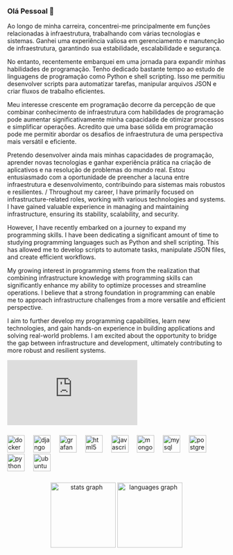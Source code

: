 ### Olá Pessoal 👋
Ao longo de minha carreira, concentrei-me principalmente em funções relacionadas à infraestrutura, trabalhando com várias tecnologias e sistemas. Ganhei uma experiência valiosa em gerenciamento e manutenção de infraestrutura, garantindo sua estabilidade, escalabilidade e segurança.

No entanto, recentemente embarquei em uma jornada para expandir minhas habilidades de programação. Tenho dedicado bastante tempo ao estudo de linguagens de programação como Python e shell scripting. Isso me permitiu desenvolver scripts para automatizar tarefas, manipular arquivos JSON e criar fluxos de trabalho eficientes.

Meu interesse crescente em programação decorre da percepção de que combinar conhecimento de infraestrutura com habilidades de programação pode aumentar significativamente minha capacidade de otimizar processos e simplificar operações. Acredito que uma base sólida em programação pode me permitir abordar os desafios de infraestrutura de uma perspectiva mais versátil e eficiente.

Pretendo desenvolver ainda mais minhas capacidades de programação, aprender novas tecnologias e ganhar experiência prática na criação de aplicativos e na resolução de problemas do mundo real. Estou entusiasmado com a oportunidade de preencher a lacuna entre infraestrutura e desenvolvimento, contribuindo para sistemas mais robustos e resilientes. / Throughout my career, I have primarily focused on infrastructure-related roles, working with various technologies and systems. I have gained valuable experience in managing and maintaining infrastructure, ensuring its stability, scalability, and security.

However, I have recently embarked on a journey to expand my programming skills. I have been dedicating a significant amount of time to studying programming languages such as Python and shell scripting. This has allowed me to develop scripts to automate tasks, manipulate JSON files, and create efficient workflows.

My growing interest in programming stems from the realization that combining infrastructure knowledge with programming skills can significantly enhance my ability to optimize processes and streamline operations. I believe that a strong foundation in programming can enable me to approach infrastructure challenges from a more versatile and efficient perspective.

I aim to further develop my programming capabilities, learn new technologies, and gain hands-on experience in building applications and solving real-world problems. I am excited about the opportunity to bridge the gap between infrastructure and development, ultimately contributing to more robust and resilient systems.


  <iframe src="https://tryhackme.com/api/v2/badges/public-profile?userPublicId=4512215" style='border:none;'></iframe>


###

<div align="left">
  <img src="https://cdn.jsdelivr.net/gh/devicons/devicon/icons/docker/docker-original.svg" height="40" alt="docker logo"  />
  <img width="12" />
  <img src="https://cdn.jsdelivr.net/gh/devicons/devicon/icons/django/django-plain.svg" height="40" alt="django logo"  />
  <img width="12" />
  <img src="https://cdn.jsdelivr.net/gh/devicons/devicon/icons/grafana/grafana-original.svg" height="40" alt="grafana logo"  />
  <img width="12" />
  <img src="https://cdn.jsdelivr.net/gh/devicons/devicon/icons/html5/html5-original.svg" height="40" alt="html5 logo"  />
  <img width="12" />
  <img src="https://cdn.jsdelivr.net/gh/devicons/devicon/icons/javascript/javascript-original.svg" height="40" alt="javascript logo"  />
  <img width="12" />
  <img src="https://cdn.jsdelivr.net/gh/devicons/devicon/icons/mongodb/mongodb-original.svg" height="40" alt="mongodb logo"  />
  <img width="12" />
  <img src="https://cdn.jsdelivr.net/gh/devicons/devicon/icons/mysql/mysql-original.svg" height="40" alt="mysql logo"  />
  <img width="12" />
  <img src="https://cdn.jsdelivr.net/gh/devicons/devicon/icons/postgresql/postgresql-original.svg" height="40" alt="postgresql logo"  />
  <img width="12" />
  <img src="https://cdn.jsdelivr.net/gh/devicons/devicon/icons/python/python-original.svg" height="40" alt="python logo"  />
  <img width="12" />
  <img src="https://cdn.jsdelivr.net/gh/devicons/devicon/icons/ubuntu/ubuntu-plain.svg" height="40" alt="ubuntu logo"  />
</div>

###

###

<div align="center">
  <img src="https://github-readme-stats.vercel.app/api?username=Hebert031&hide_title=false&hide_rank=false&show_icons=true&include_all_commits=true&count_private=true&disable_animations=false&theme=dracula&locale=en&hide_border=false&order=1" height="150" alt="stats graph"  />
  <img src="https://github-readme-stats.vercel.app/api/top-langs?username=Hebert031&locale=en&hide_title=false&layout=compact&card_width=320&langs_count=5&theme=dracula&hide_border=false&order=2" height="150" alt="languages graph"  />
</div>

###
